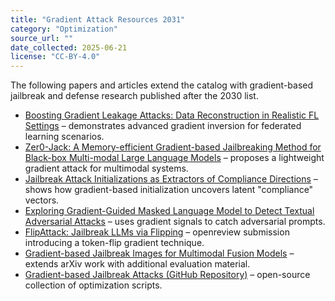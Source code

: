 ```yaml
---
title: "Gradient Attack Resources 2031"
category: "Optimization"
source_url: ""
date_collected: 2025-06-21
license: "CC-BY-4.0"
---
```


The following papers and articles extend the catalog with gradient-based jailbreak and defense research published after the 2030 list.

- [Boosting Gradient Leakage Attacks: Data Reconstruction in Realistic FL Settings](https://arxiv.org/abs/2506.08435) – demonstrates advanced gradient inversion for federated learning scenarios.
- [Zer0-Jack: A Memory-efficient Gradient-based Jailbreaking Method for Black-box Multi-modal Large Language Models](https://arxiv.org/abs/2411.07559) – proposes a lightweight gradient attack for multimodal systems.
- [Jailbreak Attack Initializations as Extractors of Compliance Directions](https://arxiv.org/abs/2502.09755) – shows how gradient-based initialization uncovers latent "compliance" vectors.
- [Exploring Gradient-Guided Masked Language Model to Detect Textual Adversarial Attacks](https://arxiv.org/abs/2504.08798) – uses gradient signals to catch adversarial prompts.
- [FlipAttack: Jailbreak LLMs via Flipping](https://openreview.net/forum?id=H6UMc5VS70) – openreview submission introducing a token-flip gradient technique.
- [Gradient-based Jailbreak Images for Multimodal Fusion Models](https://openreview.net/forum?id=wNg0LibmQt) – extends arXiv work with additional evaluation material.
- [Gradient-based Jailbreak Attacks (GitHub Repository)](https://github.com/qizhangli/Gradient-based-Jailbreak-Attacks) – open-source collection of optimization scripts.
